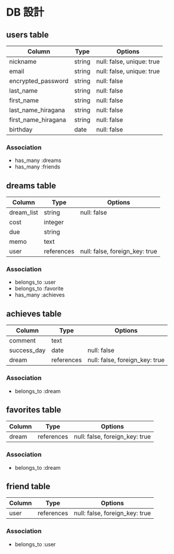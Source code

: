 # DB 設計

## users table

| Column              | Type          | Options                   |
|---------------------|---------------|---------------------------|
| nickname            | string        | null: false, unique: true |
| email               | string        | null: false, unique: true |
| encrypted_password  | string        | null: false               |
| last_name           | string        | null: false               |
| first_name          | string        | null: false               |
| last_name_hiragana  | string        | null: false               |
| first_name_hiragana | string        | null: false               |
| birthday            | date          | null: false               |

### Association

* has_many :dreams
* has_many :friends

## dreams table

| Column        | Type            | Options                       |
|---------------|-----------------|-------------------------------|
| dream_list    | string          | null: false                   |
| cost          | integer         |                               |
| due           | string          |                               |
| memo          | text            |                               |
| user          | references      | null: false, foreign_key: true|

### Association

* belongs_to :user
* belongs_to :favorite
* has_many   :achieves 

## achieves table

| Column        | Type            | Options                       |
|---------------|-----------------|-------------------------------|
| comment       | text            |                               |
| success_day   | date            | null: false                   |
| dream         | references      | null: false, foreign_key: true|

### Association

* belongs_to :dream

## favorites table

| Column        | Type            | Options                       |
|---------------|-----------------|-------------------------------|
| dream         | references      | null: false, foreign_key: true|

### Association

* belongs_to :dream

## friend table

| Column        | Type            | Options                       |
|---------------|-----------------|-------------------------------|
| user          | references      | null: false, foreign_key: true|

### Association

* belongs_to :user